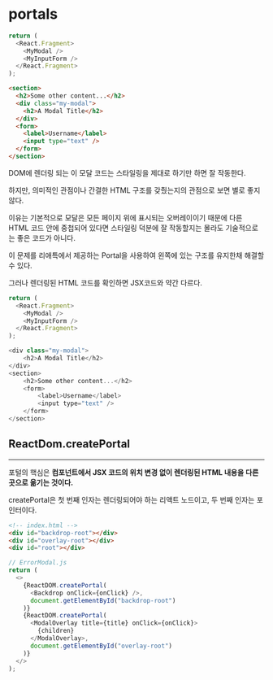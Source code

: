 # portals

```javascript
return (
  <React.Fragment>
    <MyModal />
    <MyInputForm />
  </React.Fragment>
);
```

```html
<section>
  <h2>Some other content...</h2>
  <div class="my-modal">
    <h2>A Modal Title</h2>
  </div>
  <form>
    <label>Username</label>
    <input type="text" />
  </form>
</section>
```

DOM에 렌더링 되는 이 모달 코드는 스타일링을 제대로 하기만 하면 잘 작동한다.

하지만, 의미적인 관점이나 간결한 HTML 구조를 갖췄는지의 관점으로 보면 별로 좋지 않다.

이유는 기본적으로 모달은 모든 페이지 위에 표시되는 오버레이이기 때문에 다른 HTML 코드 안에 중첩되어 있다면 스타일링 덕분에 잘 작동할지는 몰라도 기술적으로는 좋은 코드가 아니다.

이 문제를 리애특에서 제공하는 Portal을 사용하여 왼쪽에 있는 구조를 유지한채 해결할 수 있다.

그러나 렌더링된 HTML 코드를 확인하면 JSX코드와 약간 다르다.

```javascript
return (
  <React.Fragment>
    <MyModal />
    <MyInputForm />
  </React.Fragment>
);
```

```javascript
<div class="my-modal">
    <h2>A Modal Title</h2>
</div>
<section>
    <h2>Some other content...</h2>
    <form>
        <label>Username</label>
        <input type="text" />
    </form>
</section>
```

## ReactDom.createPortal

---

포털의 핵심은 **컴포넌트에서 JSX 코드의 위치 변경 없이 렌더링된 HTML 내용을 다른 곳으로 옮기는 것이다.**

createPortal은 첫 번째 인자는 렌더링되어야 하는 리액트 노드이고, 두 번째 인자는 포인터이다.

```html
<!-- index.html -->
<div id="backdrop-root"></div>
<div id="overlay-root"></div>
<div id="root"></div>
```

```javascript
// ErrorModal.js
return (
  <>
    {ReactDOM.createPortal(
      <Backdrop onClick={onClick} />,
      document.getElementById("backdrop-root")
    )}
    {ReactDOM.createPortal(
      <ModalOverlay title={title} onClick={onClick}>
        {children}
      </ModalOverlay>,
      document.getElementById("overlay-root")
    )}
  </>
);
```
